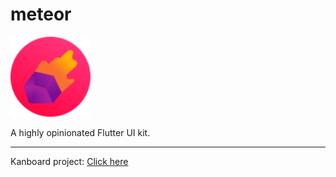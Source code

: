 # meteor

<img alt="Meteor Logo" src="https://github.com/yash-ahir/meteor/raw/master/graphics/meteor.svg" width=128>

A highly opinionated Flutter UI kit.

---

Kanboard project: [Click here](https://board.yashahir.tech/?controller=BoardViewController&action=readonly&token=a26c3ab58594572fdc6c96bc7ca00363ad3227b81da24836600a2aee7b65)
